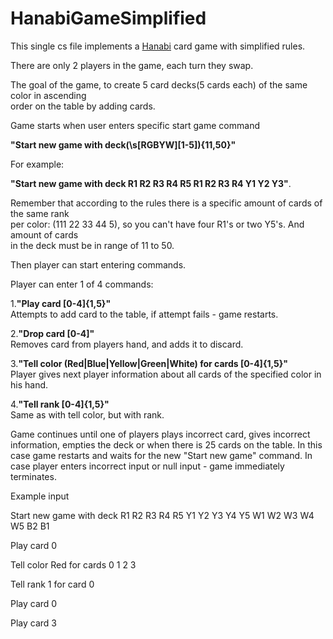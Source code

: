 # HanabiGameSimplified
This single cs file implements a [Hanabi](https://en.wikipedia.org/wiki/Hanabi_(card_game)) card game with simplified rules.

There are only 2 players in the game, each turn they swap.

The goal of the game, to create 5 card decks(5 cards each) of the same color in ascending  
order on the table by adding cards.

Game starts when user enters specific start game command

**"Start new game with deck(\s[RGBYW][1-5]){11,50}"**  

For example:

**"Start new game with deck R1 R2 R3 R4 R5 R1 R2 R3 R4 Y1 Y2 Y3"**.

Remember that according to the rules there is a specific amount of cards of the same rank  
per color: (111 22 33 44 5), so you can't have four R1's or two Y5's.  And amount of cards  
in the deck must be in range of 11 to 50.

Then player can start entering commands.

Player can enter 1 of 4 commands:

1.**"Play card [0-4]{1,5}"**  
Attempts to add card to the table, if attempt fails - game restarts.

2.**"Drop card [0-4]"**  
Removes card from players hand, and adds it to discard.

3.**"Tell color (Red|Blue|Yellow|Green|White) for cards [0-4]{1,5}"**  
Player gives next player information about all cards of the specified color in his hand.

4.**"Tell rank [0-4]{1,5}"**  
Same as with tell color, but with rank.

Game continues until one of players plays incorrect card, gives incorrect information, empties the deck or when there is 25 cards on the table. In this case game restarts and waits for the new "Start new game" command. In case player enters incorrect input or null input - game immediately terminates.

Example input

Start new game with deck R1 R2 R3 R4 R5 Y1 Y2 Y3 Y4 Y5 W1 W2 W3 W4 W5 B2 B1

Play card 0

Tell color Red for cards 0 1 2 3

Tell rank 1 for card 0

Play card 0

Play card 3
